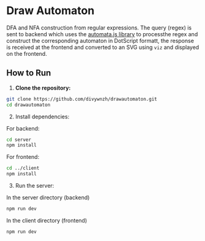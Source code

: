 # Draw Automaton

DFA and NFA construction from regular expressions. The query (regex) is sent to backend which uses the [automata.js library](https://github.com/hokein/Automata.js) to processthe regex and construct the corresponding automaton in DotScript formatt, the response is received at the frontend and converted to an SVG using `viz` and displayed on the frontend.

## How to Run

1. **Clone the repository:**

```bash
git clone https://github.com/divywnzh/drawautomaton.git
cd drawautomaton
```

2. Install dependencies:

For backend:

```bash
cd server
npm install
```
For frontend:
```bash
cd ../client
npm install
```
3. Run the server:

In the server directory (backend)
```bash
npm run dev
```

In the client directory (frontend)
```bash
npm run dev
```